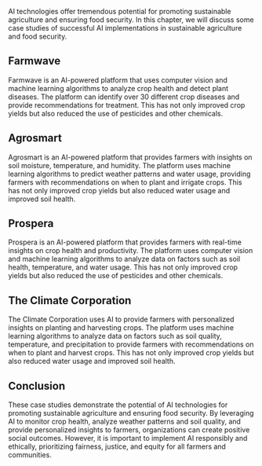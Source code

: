 

AI technologies offer tremendous potential for promoting sustainable agriculture and ensuring food security. In this chapter, we will discuss some case studies of successful AI implementations in sustainable agriculture and food security.

Farmwave
--------

Farmwave is an AI-powered platform that uses computer vision and machine learning algorithms to analyze crop health and detect plant diseases. The platform can identify over 30 different crop diseases and provide recommendations for treatment. This has not only improved crop yields but also reduced the use of pesticides and other chemicals.

Agrosmart
---------

Agrosmart is an AI-powered platform that provides farmers with insights on soil moisture, temperature, and humidity. The platform uses machine learning algorithms to predict weather patterns and water usage, providing farmers with recommendations on when to plant and irrigate crops. This has not only improved crop yields but also reduced water usage and improved soil health.

Prospera
--------

Prospera is an AI-powered platform that provides farmers with real-time insights on crop health and productivity. The platform uses computer vision and machine learning algorithms to analyze data on factors such as soil health, temperature, and water usage. This has not only improved crop yields but also reduced the use of pesticides and other chemicals.

The Climate Corporation
-----------------------

The Climate Corporation uses AI to provide farmers with personalized insights on planting and harvesting crops. The platform uses machine learning algorithms to analyze data on factors such as soil quality, temperature, and precipitation to provide farmers with recommendations on when to plant and harvest crops. This has not only improved crop yields but also reduced water usage and improved soil health.

Conclusion
----------

These case studies demonstrate the potential of AI technologies for promoting sustainable agriculture and ensuring food security. By leveraging AI to monitor crop health, analyze weather patterns and soil quality, and provide personalized insights to farmers, organizations can create positive social outcomes. However, it is important to implement AI responsibly and ethically, prioritizing fairness, justice, and equity for all farmers and communities.
